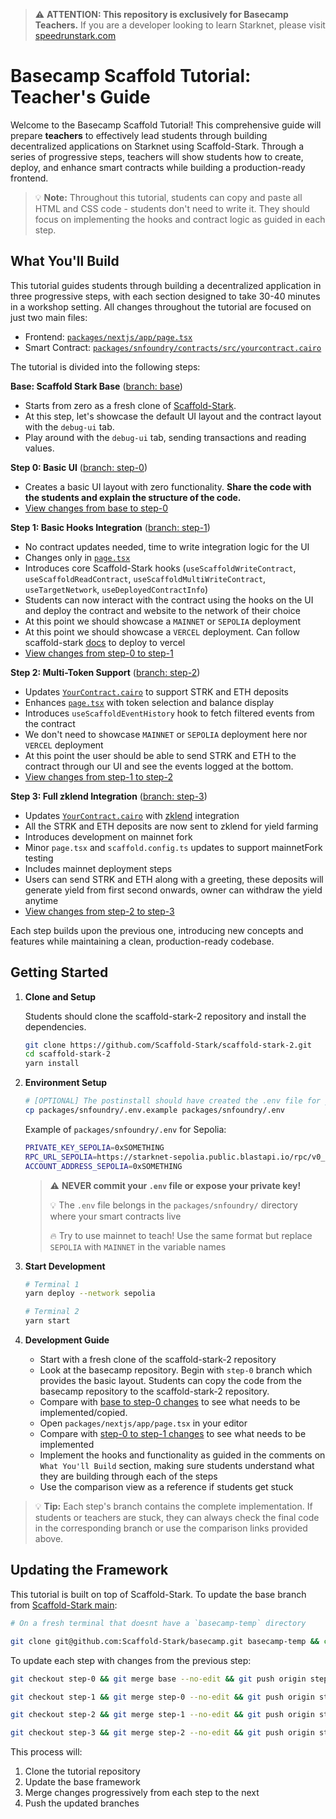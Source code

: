 > ⚠️ **ATTENTION: This repository is exclusively for Basecamp Teachers.**
> If you are a developer looking to learn Starknet, please visit [speedrunstark.com](https://speedrunstark.com)

# Basecamp Scaffold Tutorial: Teacher's Guide

Welcome to the Basecamp Scaffold Tutorial! This comprehensive guide will prepare **teachers** to effectively lead students through building decentralized applications on Starknet using Scaffold-Stark. Through a series of progressive steps, teachers will show students how to create, deploy, and enhance smart contracts while building a production-ready frontend.

> 💡 **Note:** Throughout this tutorial, students can copy and paste all HTML and CSS code - students don't need to write it. They should focus on implementing the hooks and contract logic as guided in each step.

## What You'll Build

This tutorial guides students through building a decentralized application in three progressive steps, with each section designed to take 30-40 minutes in a workshop setting. All changes throughout the tutorial are focused on just two main files:

- Frontend: [`packages/nextjs/app/page.tsx`](https://github.com/Scaffold-Stark/basecamp/blob/base/packages/nextjs/app/page.tsx)
- Smart Contract: [`packages/snfoundry/contracts/src/yourcontract.cairo`](https://github.com/Scaffold-Stark/basecamp/blob/base/packages/snfoundry/contracts/src/YourContract.cairo)

The tutorial is divided into the following steps:

**Base: Scaffold Stark Base** ([branch: base](https://github.com/Scaffold-Stark/basecamp/tree/base))

- Starts from zero as a fresh clone of [Scaffold-Stark](https://github.com/Scaffold-Stark/scaffold-stark-2).
- At this step, let's showcase the default UI layout and the contract layout with the `debug-ui` tab.
- Play around with the `debug-ui` tab, sending transactions and reading values.

**Step 0: Basic UI** ([branch: step-0](https://github.com/Scaffold-Stark/basecamp/tree/step-0))

- Creates a basic UI layout with zero functionality. **Share the code with the students and explain the structure of the code.**
- [View changes from base to step-0](https://github.com/Scaffold-Stark/basecamp/compare/base...step-0)

**Step 1: Basic Hooks Integration** ([branch: step-1](https://github.com/Scaffold-Stark/basecamp/tree/step-1))

- No contract updates needed, time to write integration logic for the UI
- Changes only in [`page.tsx`](https://github.com/Scaffold-Stark/basecamp/blob/step-1/packages/nextjs/app/page.tsx)
- Introduces core Scaffold-Stark hooks (`useScaffoldWriteContract`, `useScaffoldReadContract`, `useScaffoldMultiWriteContract`, `useTargetNetwork`, `useDeployedContractInfo`)
- Students can now interact with the contract using the hooks on the UI and deploy the contract and website to the network of their choice
- At this point we should showcase a `MAINNET` or `SEPOLIA` deployment
- At this point we should showcase a `VERCEL` deployment. Can follow scaffold-stark [docs](https://docs.scaffoldstark.com/deploying) to deploy to vercel
- [View changes from step-0 to step-1](https://github.com/Scaffold-Stark/basecamp/compare/step-0...step-1)

**Step 2: Multi-Token Support** ([branch: step-2](https://github.com/Scaffold-Stark/basecamp/tree/step-2))

- Updates [`YourContract.cairo`](https://github.com/Scaffold-Stark/basecamp/blob/step-2/packages/snfoundry/contracts/src/YourContract.cairo) to support STRK and ETH deposits
- Enhances [`page.tsx`](https://github.com/Scaffold-Stark/basecamp/blob/step-2/packages/nextjs/app/page.tsx) with token selection and balance display
- Introduces `useScaffoldEventHistory` hook to fetch filtered events from the contract
- We don't need to showcase `MAINNET` or `SEPOLIA` deployment here nor `VERCEL` deployment
- At this point the user should be able to send STRK and ETH to the contract through our UI and see the events logged at the bottom.
- [View changes from step-1 to step-2](https://github.com/Scaffold-Stark/basecamp/compare/step-1...step-2)

**Step 3: Full zklend Integration** ([branch: step-3](https://github.com/Scaffold-Stark/basecamp/tree/step-3))

- Updates [`YourContract.cairo`](https://github.com/Scaffold-Stark/basecamp/blob/step-3/packages/snfoundry/contracts/src/YourContract.cairo) with [zklend](https://app.zklend.com/markets) integration
- All the STRK and ETH deposits are now sent to zklend for yield farming
- Introduces development on mainnet fork
- Minor `page.tsx` and `scaffold.config.ts` updates to support mainnetFork testing
- Includes mainnet deployment steps
- Users can send STRK and ETH along with a greeting, these deposits will generate yield from first second onwards, owner can withdraw the yield anytime
- [View changes from step-2 to step-3](https://github.com/Scaffold-Stark/basecamp/compare/step-2...step-3)

Each step builds upon the previous one, introducing new concepts and features while maintaining a clean, production-ready codebase.

## Getting Started

1. **Clone and Setup**

   Students should clone the scaffold-stark-2 repository and install the dependencies.

   ```bash
   git clone https://github.com/Scaffold-Stark/scaffold-stark-2.git
   cd scaffold-stark-2
   yarn install
   ```

2. **Environment Setup**

   ```bash
   # [OPTIONAL] The postinstall should have created the .env file for you, if not, copy the example env file in packages/snfoundry
   cp packages/snfoundry/.env.example packages/snfoundry/.env
   ```

   Example of `packages/snfoundry/.env` for Sepolia:

   ```bash
   PRIVATE_KEY_SEPOLIA=0xSOMETHING
   RPC_URL_SEPOLIA=https://starknet-sepolia.public.blastapi.io/rpc/v0_7
   ACCOUNT_ADDRESS_SEPOLIA=0xSOMETHING
   ```

   > ⚠️ **NEVER commit your `.env` file or expose your private key!**
   >
   > 💡 The `.env` file belongs in the `packages/snfoundry/` directory where your smart contracts live
   >
   > 🔥 Try to use mainnet to teach! Use the same format but replace `SEPOLIA` with `MAINNET` in the variable names

3. **Start Development**

   ```bash
   # Terminal 1
   yarn deploy --network sepolia

   # Terminal 2
   yarn start
   ```

4. **Development Guide**
   - Start with a fresh clone of the scaffold-stark-2 repository
   - Look at the basecamp repository. Begin with `step-0` branch which provides the basic layout. Students can copy the code from the basecamp repository to the scaffold-stark-2 repository.
   - Compare with [base to step-0 changes](https://github.com/Scaffold-Stark/basecamp/compare/base...step-0) to see what needs to be implemented/copied.
   - Open `packages/nextjs/app/page.tsx` in your editor
   - Compare with [step-0 to step-1 changes](https://github.com/Scaffold-Stark/basecamp/compare/step-0...step-1) to see what needs to be implemented
   - Implement the hooks and functionality as guided in the comments on `What You'll Build` section, making sure students understand what they are building through each of the steps
   - Use the comparison view as a reference if students get stuck

> 💡 **Tip:** Each step's branch contains the complete implementation. If students or teachers are stuck, they can always check the final code in the corresponding branch or use the comparison links provided above.

## Updating the Framework

This tutorial is built on top of Scaffold-Stark. To update the base branch from [Scaffold-Stark main](https://github.com/Scaffold-Stark/scaffold-stark-2):

```bash
# On a fresh terminal that doesnt have a `basecamp-temp` directory

git clone git@github.com:Scaffold-Stark/basecamp.git basecamp-temp && cd basecamp-temp && git checkout base && mkdir temp_scaffold && cd temp_scaffold && git clone git@github.com:Scaffold-Stark/scaffold-stark-2.git . && rm -rf .git .github README.md && cp -r * ../ && cd .. && rm -rf temp_scaffold && git add . && git commit -m "Update framework to latest version" && git push origin base
```

To update each step with changes from the previous step:

```bash
git checkout step-0 && git merge base --no-edit && git push origin step-0
```

```bash
git checkout step-1 && git merge step-0 --no-edit && git push origin step-1
```

```bash
git checkout step-2 && git merge step-1 --no-edit && git push origin step-2
```

```bash
git checkout step-3 && git merge step-2 --no-edit && git push origin step-3
```

This process will:

1. Clone the tutorial repository
2. Update the base framework
3. Merge changes progressively from each step to the next
4. Push the updated branches
